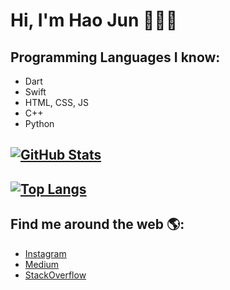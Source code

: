 # Hi, I'm Hao Jun 👋👨‍💻

## Programming Languages I know:
- Dart
- Swift
- HTML, CSS, JS
- C++
- Python

## [![GitHub Stats](https://github-readme-stats.vercel.app/api?username=N-HJ&count_private=true&show_icons=true&theme=gruvbox)](https://github.com/anuraghazra/github-readme-stats)

## [![Top Langs](https://github-readme-stats.vercel.app/api/top-langs/?username=N-HJ)](https://github.com/anuraghazra/github-readme-stats)

## Find me around the web 🌎:
- [Instagram](https://www.instagram.com/_lol_hj_/)
- [Medium](https://medium.com/@neohaojun)
- [StackOverflow](https://stackoverflow.com/users/13538884/n-hj?tab=profile)

<!--
**N-HJ/N-HJ** is a ✨ _special_ ✨ repository because its `README.md` (this file) appears on your GitHub profile.

Here are some ideas to get you started:

- 🔭 I’m currently working on ...
- 🌱 I’m currently learning ...
- 👯 I’m looking to collaborate on ...
- 🤔 I’m looking for help with ...
- 💬 Ask me about ...
- 📫 How to reach me: ...
- 😄 Pronouns: ...
- ⚡ Fun fact: ...
-->
